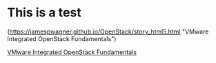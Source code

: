 # This is a test

(https://jamespwagner.github.io/OpenStack/story_html5.html "VMware Integrated OpenStack Fundamentals")

<a href="https://jamespwagner.github.io/OpenStack/story_html5.html" target="_blank">VMware Integrated OpenStack Fundamentals</a>